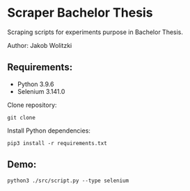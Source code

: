 # Scraper Bachelor Thesis

Scraping scripts for experiments purpose in Bachelor Thesis.

Author: Jakob Wolitzki

## Requirements:
- Python 3.9.6
- Selenium 3.141.0

Clone repository:
```
git clone
```

Install Python dependencies:
```
pip3 install -r requirements.txt
```

## Demo:

```
python3 ./src/script.py --type selenium
```